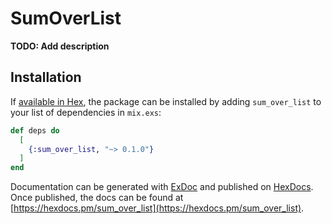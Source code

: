 # SumOverList

**TODO: Add description**

## Installation

If [available in Hex](https://hex.pm/docs/publish), the package can be installed
by adding `sum_over_list` to your list of dependencies in `mix.exs`:

```elixir
def deps do
  [
    {:sum_over_list, "~> 0.1.0"}
  ]
end
```

Documentation can be generated with [ExDoc](https://github.com/elixir-lang/ex_doc)
and published on [HexDocs](https://hexdocs.pm). Once published, the docs can
be found at [https://hexdocs.pm/sum_over_list](https://hexdocs.pm/sum_over_list).

